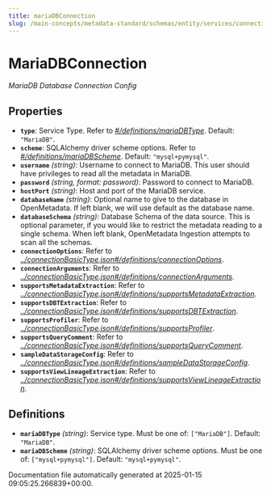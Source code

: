 ```yaml
---
title: mariaDBConnection
slug: /main-concepts/metadata-standard/schemas/entity/services/connections/database/mariadbconnection
---
```


# MariaDBConnection

*MariaDB Database Connection Config*

## Properties

- **`type`**: Service Type. Refer to *[#/definitions/mariaDBType](#definitions/mariaDBType)*. Default: `"MariaDB"`.
- **`scheme`**: SQLAlchemy driver scheme options. Refer to *[#/definitions/mariaDBScheme](#definitions/mariaDBScheme)*. Default: `"mysql+pymysql"`.
- **`username`** *(string)*: Username to connect to MariaDB. This user should have privileges to read all the metadata in MariaDB.
- **`password`** *(string, format: password)*: Password to connect to MariaDB.
- **`hostPort`** *(string)*: Host and port of the MariaDB service.
- **`databaseName`** *(string)*: Optional name to give to the database in OpenMetadata. If left blank, we will use default as the database name.
- **`databaseSchema`** *(string)*: Database Schema of the data source. This is optional parameter, if you would like to restrict the metadata reading to a single schema. When left blank, OpenMetadata Ingestion attempts to scan all the schemas.
- **`connectionOptions`**: Refer to *[../connectionBasicType.json#/definitions/connectionOptions](#/connectionBasicType.json#/definitions/connectionOptions)*.
- **`connectionArguments`**: Refer to *[../connectionBasicType.json#/definitions/connectionArguments](#/connectionBasicType.json#/definitions/connectionArguments)*.
- **`supportsMetadataExtraction`**: Refer to *[../connectionBasicType.json#/definitions/supportsMetadataExtraction](#/connectionBasicType.json#/definitions/supportsMetadataExtraction)*.
- **`supportsDBTExtraction`**: Refer to *[../connectionBasicType.json#/definitions/supportsDBTExtraction](#/connectionBasicType.json#/definitions/supportsDBTExtraction)*.
- **`supportsProfiler`**: Refer to *[../connectionBasicType.json#/definitions/supportsProfiler](#/connectionBasicType.json#/definitions/supportsProfiler)*.
- **`supportsQueryComment`**: Refer to *[../connectionBasicType.json#/definitions/supportsQueryComment](#/connectionBasicType.json#/definitions/supportsQueryComment)*.
- **`sampleDataStorageConfig`**: Refer to *[../connectionBasicType.json#/definitions/sampleDataStorageConfig](#/connectionBasicType.json#/definitions/sampleDataStorageConfig)*.
- **`supportsViewLineageExtraction`**: Refer to *[../connectionBasicType.json#/definitions/supportsViewLineageExtraction](#/connectionBasicType.json#/definitions/supportsViewLineageExtraction)*.
## Definitions

- **`mariaDBType`** *(string)*: Service type. Must be one of: `["MariaDB"]`. Default: `"MariaDB"`.
- **`mariaDBScheme`** *(string)*: SQLAlchemy driver scheme options. Must be one of: `["mysql+pymysql"]`. Default: `"mysql+pymysql"`.


Documentation file automatically generated at 2025-01-15 09:05:25.266839+00:00.
